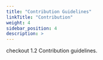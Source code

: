 ```yaml
---
title: "Contribution Guidelines"
linkTitle: "Contribution"
weight: 4
sidebar_position: 4
description: >
---
```



checkout 1.2 Contribution guidelines.